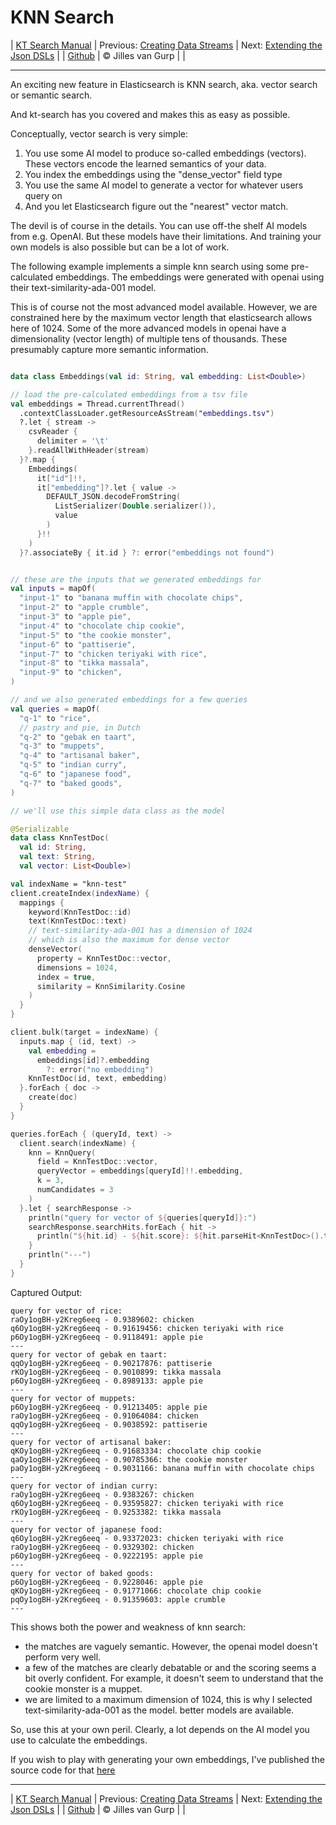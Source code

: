# KNN Search 

| [KT Search Manual](README.md) | Previous: [Creating Data Streams](DataStreams.md) | Next: [Extending the Json DSLs](ExtendingTheDSL.md) |
| [Github](https://github.com/jillesvangurp/kt-search) | &copy; Jilles van Gurp |  |

---                

An exciting new feature in Elasticsearch is KNN search, aka. vector search or semantic search.

And kt-search has you covered and makes this as easy as possible.

Conceptually, vector search is very simple:

1. You use some AI model to produce so-called embeddings (vectors). 
These vectors encode the learned semantics of your data.
1. You index the embeddings using the "dense_vector" field type
1. You use the same AI model to generate a vector for whatever users query on
1. And you let Elasticsearch figure out the "nearest" vector match.

The devil is of course in the details. You can use off-the shelf AI models from e.g. OpenAI. But these 
models have their limitations. And training your own models is also possible but can be a lot of work.
        
The following example implements a simple knn search using some pre-calculated embeddings.
The embeddings were generated with openai using their text-similarity-ada-001 model.

This is of course not the most advanced model available. However, we are constrained here by the maximum vector length
that elasticsearch allows here of 1024. Some of the more advanced models in openai have a dimensionality 
(vector length) of multiple tens of thousands. These presumably capture more semantic information.

```kotlin

data class Embeddings(val id: String, val embedding: List<Double>)

// load the pre-calculated embeddings from a tsv file
val embeddings = Thread.currentThread()
  .contextClassLoader.getResourceAsStream("embeddings.tsv")
  ?.let { stream ->
    csvReader {
      delimiter = '\t'
    }.readAllWithHeader(stream)
  }?.map {
    Embeddings(
      it["id"]!!,
      it["embedding"]?.let { value ->
        DEFAULT_JSON.decodeFromString(
          ListSerializer(Double.serializer()),
          value
        )
      }!!
    )
  }?.associateBy { it.id } ?: error("embeddings not found")


// these are the inputs that we generated embeddings for
val inputs = mapOf(
  "input-1" to "banana muffin with chocolate chips",
  "input-2" to "apple crumble",
  "input-3" to "apple pie",
  "input-4" to "chocolate chip cookie",
  "input-5" to "the cookie monster",
  "input-6" to "pattiserie",
  "input-7" to "chicken teriyaki with rice",
  "input-8" to "tikka massala",
  "input-9" to "chicken",
)

// and we also generated embeddings for a few queries
val queries = mapOf(
  "q-1" to "rice",
  // pastry and pie, in Dutch
  "q-2" to "gebak en taart",
  "q-3" to "muppets",
  "q-4" to "artisanal baker",
  "q-5" to "indian curry",
  "q-6" to "japanese food",
  "q-7" to "baked goods",
)

// we'll use this simple data class as the model

@Serializable
data class KnnTestDoc(
  val id: String,
  val text: String,
  val vector: List<Double>)

val indexName = "knn-test"
client.createIndex(indexName) {
  mappings {
    keyword(KnnTestDoc::id)
    text(KnnTestDoc::text)
    // text-similarity-ada-001 has a dimension of 1024
    // which is also the maximum for dense vector
    denseVector(
      property = KnnTestDoc::vector,
      dimensions = 1024,
      index = true,
      similarity = KnnSimilarity.Cosine
    )
  }
}

client.bulk(target = indexName) {
  inputs.map { (id, text) ->
    val embedding =
      embeddings[id]?.embedding
        ?: error("no embedding")
    KnnTestDoc(id, text, embedding)
  }.forEach { doc ->
    create(doc)
  }
}

queries.forEach { (queryId, text) ->
  client.search(indexName) {
    knn = KnnQuery(
      field = KnnTestDoc::vector,
      queryVector = embeddings[queryId]!!.embedding,
      k = 3,
      numCandidates = 3
    )
  }.let { searchResponse ->
    println("query for vector of ${queries[queryId]}:")
    searchResponse.searchHits.forEach { hit ->
      println("${hit.id} - ${hit.score}: ${hit.parseHit<KnnTestDoc>().text}")
    }
    println("---")
  }
}
```

Captured Output:

```
query for vector of rice:
raOy1ogBH-y2Kreg6eeq - 0.9389602: chicken
q6Oy1ogBH-y2Kreg6eeq - 0.91619456: chicken teriyaki with rice
p6Oy1ogBH-y2Kreg6eeq - 0.9118491: apple pie
---
query for vector of gebak en taart:
qqOy1ogBH-y2Kreg6eeq - 0.90217876: pattiserie
rKOy1ogBH-y2Kreg6eeq - 0.9010899: tikka massala
p6Oy1ogBH-y2Kreg6eeq - 0.8989133: apple pie
---
query for vector of muppets:
p6Oy1ogBH-y2Kreg6eeq - 0.91213405: apple pie
raOy1ogBH-y2Kreg6eeq - 0.91064084: chicken
qqOy1ogBH-y2Kreg6eeq - 0.9038592: pattiserie
---
query for vector of artisanal baker:
qKOy1ogBH-y2Kreg6eeq - 0.91683334: chocolate chip cookie
qaOy1ogBH-y2Kreg6eeq - 0.90785366: the cookie monster
paOy1ogBH-y2Kreg6eeq - 0.9031166: banana muffin with chocolate chips
---
query for vector of indian curry:
raOy1ogBH-y2Kreg6eeq - 0.9383267: chicken
q6Oy1ogBH-y2Kreg6eeq - 0.93595827: chicken teriyaki with rice
rKOy1ogBH-y2Kreg6eeq - 0.9253382: tikka massala
---
query for vector of japanese food:
q6Oy1ogBH-y2Kreg6eeq - 0.93372023: chicken teriyaki with rice
raOy1ogBH-y2Kreg6eeq - 0.9329302: chicken
p6Oy1ogBH-y2Kreg6eeq - 0.9222195: apple pie
---
query for vector of baked goods:
p6Oy1ogBH-y2Kreg6eeq - 0.9228046: apple pie
qKOy1ogBH-y2Kreg6eeq - 0.91771066: chocolate chip cookie
pqOy1ogBH-y2Kreg6eeq - 0.91359603: apple crumble
---

```

This shows both the power and weakness of knn search:

- the matches are vaguely semantic. However, the openai model doesn't perform very well.
- a few of the matches are clearly debatable or and the scoring seems a bit overly confident. For example, 
it doesn't seem to understand that the cookie monster is a muppet. 
- we are limited to a maximum dimension of 1024, this is why I selected text-similarity-ada-001 as the model.
better models are available.

So, use this at your own peril. Clearly, a lot depends on the AI model you use to calculate the embeddings.

If you wish to play with generating your own embeddings, I've published the source code for that 
[here](https://github.com/jillesvangurp/openai-embeddings-processor)



---

| [KT Search Manual](README.md) | Previous: [Creating Data Streams](DataStreams.md) | Next: [Extending the Json DSLs](ExtendingTheDSL.md) |
| [Github](https://github.com/jillesvangurp/kt-search) | &copy; Jilles van Gurp |  |